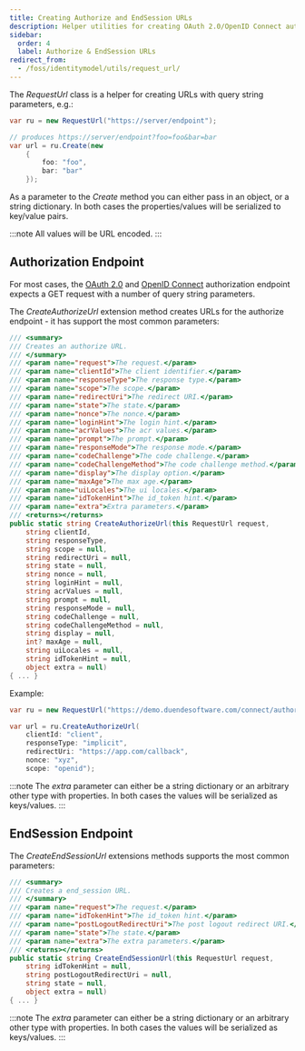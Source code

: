```yaml
---
title: Creating Authorize and EndSession URLs
description: Helper utilities for creating OAuth 2.0/OpenID Connect authorization and end session URLs with query parameters
sidebar:
  order: 4
  label: Authorize & EndSession URLs
redirect_from:
  - /foss/identitymodel/utils/request_url/
---
```


The *RequestUrl* class is a helper for creating URLs with query string parameters, e.g.:

```csharp
var ru = new RequestUrl("https://server/endpoint");

// produces https://server/endpoint?foo=foo&bar=bar
var url = ru.Create(new 
    {
        foo: "foo",
        bar: "bar"
    });
```

As a parameter to the *Create* method you can either pass in an object,
or a string dictionary. In both cases the properties/values will be
serialized to key/value pairs.

:::note
All values will be URL encoded.
:::

## Authorization Endpoint

For most cases, the [OAuth
2.0](https://tools.ietf.org/html/rfc6749#section-3.1) and [OpenID
Connect](https://openid.net/specs/openid-connect-core-1_0.html#authorizationendpoint)
authorization endpoint expects a GET request with a number of query
string parameters.

The *CreateAuthorizeUrl* extension method creates URLs for the authorize
endpoint - it has support the most common parameters:

```csharp
/// <summary>
/// Creates an authorize URL.
/// </summary>
/// <param name="request">The request.</param>
/// <param name="clientId">The client identifier.</param>
/// <param name="responseType">The response type.</param>
/// <param name="scope">The scope.</param>
/// <param name="redirectUri">The redirect URI.</param>
/// <param name="state">The state.</param>
/// <param name="nonce">The nonce.</param>
/// <param name="loginHint">The login hint.</param>
/// <param name="acrValues">The acr values.</param>
/// <param name="prompt">The prompt.</param>
/// <param name="responseMode">The response mode.</param>
/// <param name="codeChallenge">The code challenge.</param>
/// <param name="codeChallengeMethod">The code challenge method.</param>
/// <param name="display">The display option.</param>
/// <param name="maxAge">The max age.</param>
/// <param name="uiLocales">The ui locales.</param>
/// <param name="idTokenHint">The id_token hint.</param>
/// <param name="extra">Extra parameters.</param>
/// <returns></returns>
public static string CreateAuthorizeUrl(this RequestUrl request,
    string clientId,
    string responseType,
    string scope = null,
    string redirectUri = null,
    string state = null,
    string nonce = null,
    string loginHint = null,
    string acrValues = null,
    string prompt = null,
    string responseMode = null,
    string codeChallenge = null,
    string codeChallengeMethod = null,
    string display = null,
    int? maxAge = null,
    string uiLocales = null,
    string idTokenHint = null,
    object extra = null)
{ ... }
```

Example:

```csharp
var ru = new RequestUrl("https://demo.duendesoftware.com/connect/authorize");

var url = ru.CreateAuthorizeUrl(
    clientId: "client",
    responseType: "implicit",
    redirectUri: "https://app.com/callback",
    nonce: "xyz",
    scope: "openid");
```
:::note
The *extra* parameter can either be a string dictionary or an arbitrary
other type with properties. In both cases the values will be serialized
as keys/values.
:::

## EndSession Endpoint

The *CreateEndSessionUrl* extensions methods supports the most common
parameters:

```csharp
/// <summary>
/// Creates a end_session URL.
/// </summary>
/// <param name="request">The request.</param>
/// <param name="idTokenHint">The id_token hint.</param>
/// <param name="postLogoutRedirectUri">The post logout redirect URI.</param>
/// <param name="state">The state.</param>
/// <param name="extra">The extra parameters.</param>
/// <returns></returns>
public static string CreateEndSessionUrl(this RequestUrl request,
    string idTokenHint = null,
    string postLogoutRedirectUri = null,
    string state = null,
    object extra = null)
{ ... }
```


:::note
The *extra* parameter can either be a string dictionary or an arbitrary
other type with properties. In both cases the values will be serialized
as keys/values.
:::
